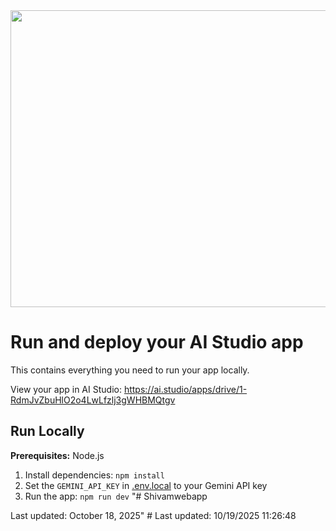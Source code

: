 <div align="center">
<img width="1200" height="475" alt="GHBanner" src="https://github.com/user-attachments/assets/0aa67016-6eaf-458a-adb2-6e31a0763ed6" />
</div>

# Run and deploy your AI Studio app

This contains everything you need to run your app locally.

View your app in AI Studio: https://ai.studio/apps/drive/1-RdmJvZbuHlO2o4LwLfzlj3gWHBMQtgv

## Run Locally

**Prerequisites:**  Node.js


1. Install dependencies:
   `npm install`
2. Set the `GEMINI_API_KEY` in [.env.local](.env.local) to your Gemini API key
3. Run the app:
   `npm run dev`
"# Shivamwebapp

Last updated: October 18, 2025" 
#   L a s t   u p d a t e d :   1 0 / 1 9 / 2 0 2 5   1 1 : 2 6 : 4 8 
 
 